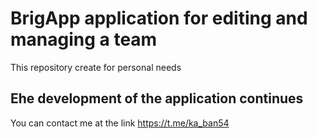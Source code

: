 # BrigApp application for editing and managing a team

This repository create for personal needs

## Еhe development of the application continues
You can contact me at the link https://t.me/ka_ban54
